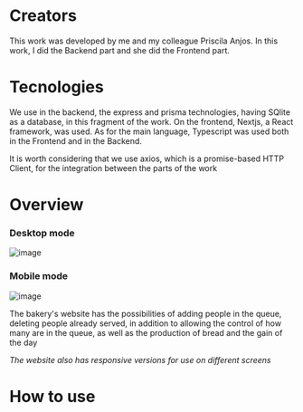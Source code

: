# Creators

<p>This work was developed by me and my colleague <a href="https://github.com/Prianjss" style="text-decoration: none">Priscila Anjos</a>. In this work, I did the Backend part and she did the Frontend part.</p>

# Tecnologies 

<p>We use in the backend, the express and prisma technologies, having SQlite as a database, in this fragment of the work. On the frontend, Nextjs, a React framework, was used. As for the main language, Typescript was used both in the Frontend and in the Backend.</p>
<p>It is worth considering that we use axios, which is a promise-based HTTP Client, for the integration between the parts of the work</p>

# Overview

### Desktop mode
![image](https://github.com/EnderZerobl/Lapadarie/assets/151107969/99fd6340-6c26-4d9b-8a6d-f06b01228895)

### Mobile mode
![image](https://github.com/EnderZerobl/Lapadarie/assets/151107969/b5867563-49b8-4501-91c7-3697a6000c4e)

<p>The bakery's website has the possibilities of adding people in the queue, deleting people already served, in addition to allowing the control of how many are in the queue, as well as the production of bread and the gain of the day</p>
<p style="font-style:italic">The website also has responsive versions for use on different screens</p>

# How to use



